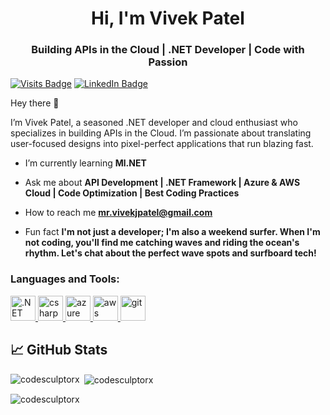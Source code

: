<h1 align="center">Hi, I'm Vivek Patel</h1>
<h3 align="center">Building APIs in the Cloud | .NET Developer | Code with Passion</h3>

[![Visits Badge](https://visitor-badge.laobi.icu/badge?page_id=CodeSculptorX.CodeSculptorX)](https://github.com/CodeSculptorX)
[![LinkedIn Badge](https://img.shields.io/badge/LinkedIn-Profile-informational?style=flat&logo=linkedin&logoColor=white&color=0D76A8)](https://www.linkedin.com/in/vivek-kajavadra)

Hey there 👋

I’m Vivek Patel, a seasoned .NET developer and cloud enthusiast who specializes in building APIs in the Cloud. I’m passionate about translating user-focused designs into pixel-perfect applications that run blazing fast.

- I’m currently learning **Ml.NET**

- Ask me about **API Development | .NET Framework | Azure & AWS Cloud | Code Optimization | Best Coding Practices**

- How to reach me **mr.vivekjpatel@gmail.com**

- Fun fact **I'm not just a developer; I'm also a weekend surfer. When I'm not coding, you'll find me catching waves and riding the ocean's rhythm. Let's chat about the perfect wave spots and surfboard tech!**

<h3 align="left">Languages and Tools:</h3>
<p align="left">
<a href="https://azure.microsoft.com/en-in/" target="_blank" rel="noreferrer"> <img src="https://encrypted-tbn0.gstatic.com/images?q=tbn:ANd9GcTCNXWBzQJSGS7ZAEWocy9g3Gv8RURQ3-ZGQOdzaYfcUoINd0PGbktZGUn60KBcFqfRxVE" alt=".NET Core" width="40" height="40"/> </a> <a href="https://www.w3schools.com/cs/" target="_blank" rel="noreferrer"> <img src="https://e7.pngegg.com/pngimages/328/221/png-clipart-c-programming-language-logo-microsoft-visual-studio-net-framework-javascript-icon-purple-logo.png" alt="csharp" width="40" height="40"/> </a><a href="https://azure.microsoft.com/en-in/" target="_blank" rel="noreferrer"> <img src="https://www.vectorlogo.zone/logos/microsoft_azure/microsoft_azure-icon.svg" alt="azure" width="40" height="40"/> </a>
<a href="https://aws.amazon.com" target="_blank" rel="noreferrer"> <img src="https://www.vectorlogo.zone/logos/amazon_aws/amazon_aws-ar21.svg" alt="aws" width="40" height="40"/> </a>  <a href="https://git-scm.com/" target="_blank" rel="noreferrer"> <img src="https://www.vectorlogo.zone/logos/git-scm/git-scm-icon.svg" alt="git" width="40" height="40"/> </a> </p>

## &#x1f4c8; GitHub Stats

<p><img align="left" src="https://github-readme-stats.vercel.app/api/top-langs?username=CodeSculptorX&show_icons=true&locale=en&layout=compact" alt="codesculptorx" /></p>

<p>&nbsp;<img align="center" src="https://github-readme-stats.vercel.app/api?username=CodeSculptorX&show_icons=true&locale=en" alt="codesculptorx" /></p>

<p><img align="center" src="https://github-readme-streak-stats.herokuapp.com/?user=CodeSculptorX&" alt="codesculptorx" /></p>
